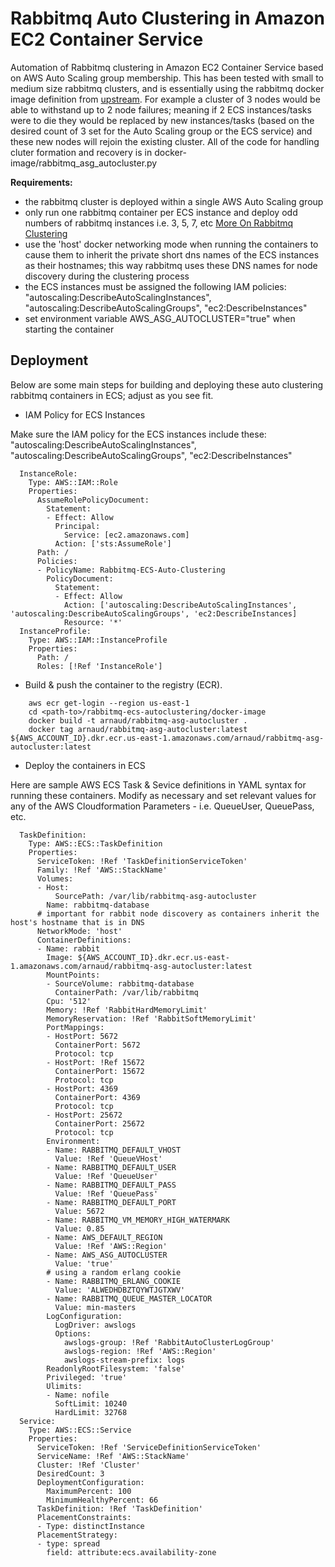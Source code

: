 Rabbitmq Auto Clustering in Amazon EC2 Container Service
========================================================

Automation of Rabbitmq clustering in Amazon EC2 Container Service based on AWS Auto Scaling group membership. This has been tested with small to medium size rabbitmq clusters, and is essentially using the rabbitmq docker image definition from [upstream](https://github.com/docker-library/rabbitmq/blob/4761fd0c03b8ca4e81967019e564d0659e4b7b74/3.6/debian/Dockerfile). For example a cluster of 3 nodes would be able to withstand up to 2 node failures; meaning if 2 ECS instances/tasks were to die they would be replaced by new instances/tasks (based on the desired count of 3 set for the Auto Scaling group or the ECS service) and these new nodes will rejoin the existing cluster. All of the code for handling cluter formation and recovery is in docker-image/rabbitmq_asg_autocluster.py

**Requirements:**

- the rabbitmq cluster is deployed within a single AWS Auto Scaling group
- only run one rabbitmq container per ECS instance and deploy odd numbers of rabbitmq instances i.e. 3, 5, 7, etc [More On Rabbitmq Clustering](https://www.rabbitmq.com/clustering.html)
- use the 'host' docker networking mode when running the containers to cause them to inherit the private short dns names of the ECS instances as their hostnames; this way rabbitmq
uses these DNS names for node discovery during the clustering process
- the ECS instances must be assigned the following IAM policies:
"autoscaling:DescribeAutoScalingInstances",
"autoscaling:DescribeAutoScalingGroups",
"ec2:DescribeInstances"
- set environment variable AWS_ASG_AUTOCLUSTER="true" when starting the container


Deployment
----------
Below are some main steps for building and deploying these auto clustering rabbitmq containers in ECS; adjust as you see fit.

- IAM Policy for ECS Instances

Make sure the IAM policy for the ECS instances include these: "autoscaling:DescribeAutoScalingInstances", "autoscaling:DescribeAutoScalingGroups", "ec2:DescribeInstances"

```
  InstanceRole:
    Type: AWS::IAM::Role
    Properties:
      AssumeRolePolicyDocument:
        Statement:
        - Effect: Allow
          Principal:
            Service: [ec2.amazonaws.com]
          Action: ['sts:AssumeRole']
      Path: /
      Policies:
      - PolicyName: Rabbitmq-ECS-Auto-Clustering
        PolicyDocument:
          Statement:
          - Effect: Allow
            Action: ['autoscaling:DescribeAutoScalingInstances', 'autoscaling:DescribeAutoScalingGroups', 'ec2:DescribeInstances]
            Resource: '*'
  InstanceProfile:
    Type: AWS::IAM::InstanceProfile
    Properties:
      Path: /
      Roles: [!Ref 'InstanceRole']
```


- Build & push the container to the registry (ECR).

```
    aws ecr get-login --region us-east-1
    cd <path-to>/rabbitmq-ecs-autoclustering/docker-image
    docker build -t arnaud/rabbitmq-asg-autocluster .
    docker tag arnaud/rabbitmq-asg-autocluster:latest ${AWS_ACCOUNT_ID}.dkr.ecr.us-east-1.amazonaws.com/arnaud/rabbitmq-asg-autocluster:latest

```
- Deploy the containers in ECS

Here are sample AWS ECS Task & Sevice definitions in YAML syntax for running these containers. Modify as necessary and set relevant values for any of the AWS Cloudformation Parameters - i.e. QueueUser, QueuePass, etc. 

```
  TaskDefinition:
    Type: AWS::ECS::TaskDefinition
    Properties:
      ServiceToken: !Ref 'TaskDefinitionServiceToken'
      Family: !Ref 'AWS::StackName'
      Volumes:
      - Host:
          SourcePath: /var/lib/rabbitmq-asg-autocluster
        Name: rabbitmq-database
      # important for rabbit node discovery as containers inherit the host's hostname that is in DNS 
      NetworkMode: 'host'
      ContainerDefinitions:
      - Name: rabbit
        Image: ${AWS_ACCOUNT_ID}.dkr.ecr.us-east-1.amazonaws.com/arnaud/rabbitmq-asg-autocluster:latest
        MountPoints:
        - SourceVolume: rabbitmq-database
          ContainerPath: /var/lib/rabbitmq
        Cpu: '512'
        Memory: !Ref 'RabbitHardMemoryLimit'
        MemoryReservation: !Ref 'RabbitSoftMemoryLimit'
        PortMappings:
        - HostPort: 5672
          ContainerPort: 5672
          Protocol: tcp
        - HostPort: !Ref 15672
          ContainerPort: 15672
          Protocol: tcp
        - HostPort: 4369
          ContainerPort: 4369
          Protocol: tcp
        - HostPort: 25672
          ContainerPort: 25672
          Protocol: tcp
        Environment:
        - Name: RABBITMQ_DEFAULT_VHOST
          Value: !Ref 'QueueVHost'
        - Name: RABBITMQ_DEFAULT_USER
          Value: !Ref 'QueueUser'
        - Name: RABBITMQ_DEFAULT_PASS
          Value: !Ref 'QueuePass'
        - Name: RABBITMQ_DEFAULT_PORT
          Value: 5672
        - Name: RABBITMQ_VM_MEMORY_HIGH_WATERMARK
          Value: 0.85
        - Name: AWS_DEFAULT_REGION
          Value: !Ref 'AWS::Region'
        - Name: AWS_ASG_AUTOCLUSTER
          Value: 'true'
        # using a random erlang cookie
        - Name: RABBITMQ_ERLANG_COOKIE
          Value: 'ALWEDHDBZTQYWTJGTXWV'
        - Name: RABBITMQ_QUEUE_MASTER_LOCATOR
          Value: min-masters       
        LogConfiguration:
          LogDriver: awslogs
          Options:
            awslogs-group: !Ref 'RabbitAutoClusterLogGroup'
            awslogs-region: !Ref 'AWS::Region'
            awslogs-stream-prefix: logs
        ReadonlyRootFilesystem: 'false'
        Privileged: 'true'
        Ulimits:
        - Name: nofile
          SoftLimit: 10240
          HardLimit: 32768
  Service:
    Type: AWS::ECS::Service
    Properties:
      ServiceToken: !Ref 'ServiceDefinitionServiceToken'
      ServiceName: !Ref 'AWS::StackName'
      Cluster: !Ref 'Cluster'
      DesiredCount: 3
      DeploymentConfiguration:
        MaximumPercent: 100
        MinimumHealthyPercent: 66
      TaskDefinition: !Ref 'TaskDefinition'
      PlacementConstraints:
      - Type: distinctInstance
      PlacementStrategy:
      - type: spread
        field: attribute:ecs.availability-zone
```